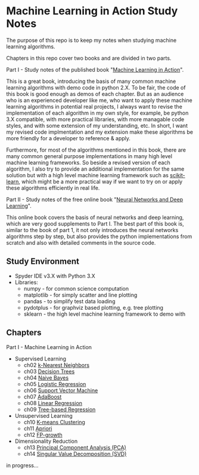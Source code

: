 # Machine Learning in Action Study Notes

The purpose of this repo is to keep my notes when studying machine learning algorithms.

Chapters in this repo cover two books and are divided in two parts.

Part I - Study notes of the published book "[Machine Learning in Action](https://www.manning.com/books/machine-learning-in-action)".

This is a great book, introducing the basis of many common machine learning algorithms with demo code in python 2.X. To be fair, the code of this book is good enough as demos of each chapter. But as an audience who is an experienced developer like me, who want to apply these machine learning algorithms in potential real projects, I always want to revise the implementation of each algorithm in my own style, for example, be python 3.X compatible, with more practical libraries, with more managable code styles, and with some extension of my understanding, etc. In short, I want my revised code implmentation and my extension make these algorithms be more friendly for a developer to reference & apply.

Furthermore, for most of the algorithms mentioned in this book, there are many common general purpose implementations in many high level machine learning frameworks. So beside a revised version of each algorithm, I also try to provide an additional implementation for the same solution but with a high level machine learning framework such as [scikit-learn](http://scikit-learn.org), which might be a more practical way if we want to try on or apply these algorithms efficiently in real life.

Part II - Study notes of the free online book "[Neural Networks and Deep Learning](http://neuralnetworksanddeeplearning.com/)".

This online book covers the basis of neural networks and deep learning, which are very good supplements to Part I. The best part of this book is, similar to the book of part 1, it not only introduces the neural networks algorithms step by step, but also provides the python implementations from scratch and also with detailed comments in the source code.

## Study Environment
- Spyder IDE v3.X with Python 3.X
- Libraries:
    - numpy - for common science computation
    - matplotlib - for simply scatter and line plotting
    - pandas - to simplify test data loading
    - pydotplus - for graphviz based plotting, e.g. tree plotting
    - sklearn - the high level machine learning framework to demo with

## Chapters

Part I - Machine Learning in Action

- Supervised Learning
    - ch02 [k-Nearest Neighbors](./part1/ch02/README.md)
    - ch03 [Decision Trees](./part1/ch03/README.md)
    - ch04 [Naive Bayes](./part1/ch04/README.md)
    - ch05 [Logistic Regression](./part1/ch05/README.md)
    - ch06 [Support Vector Machine](./part1/ch06/README.md)
    - ch07 [AdaBoost](./part1/ch07/README.md)
    - ch08 [Linear Regression](./part1/ch08/README.md)
    - ch09 [Tree-based Regression](./part1/ch09/README.md)
- Unsupervised Learning
    - ch10 [K-means Clustering](./part1/ch10/README.md)
    - ch11 [Apriori](./part1/ch11/README.md)
    - ch12 [FP-growth](./part1/ch12/README.md)
- Dimensionality Reduction
    - ch13 [Principal Component Analysis (PCA)](./part1/ch13/README.md)
    - ch14 [Singular
Value Decomposition (SVD)](./part1/ch14/README.md)

in progress...

